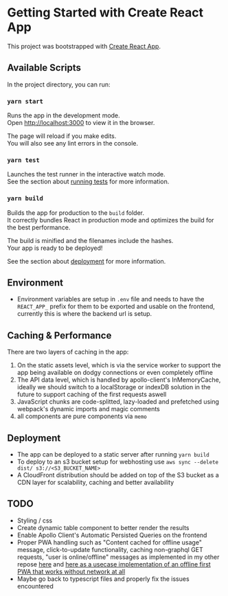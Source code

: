 # Getting Started with Create React App

This project was bootstrapped with [Create React App](https://github.com/facebook/create-react-app).

## Available Scripts

In the project directory, you can run:

### `yarn start`

Runs the app in the development mode.\
Open [http://localhost:3000](http://localhost:3000) to view it in the browser.

The page will reload if you make edits.\
You will also see any lint errors in the console.

### `yarn test`

Launches the test runner in the interactive watch mode.\
See the section about [running tests](https://facebook.github.io/create-react-app/docs/running-tests) for more information.

### `yarn build`

Builds the app for production to the `build` folder.\
It correctly bundles React in production mode and optimizes the build for the best performance.

The build is minified and the filenames include the hashes.\
Your app is ready to be deployed!

See the section about [deployment](https://facebook.github.io/create-react-app/docs/deployment) for more information.

## Environment
- Environment variables are setup in `.env` file and needs to have the `REACT_APP_` prefix for them to be exported and usable on the frontend, currently this is where the backend url is setup.

## Caching & Performance

There are two layers of caching in the app:
1. On the static assets level, which is via the service worker to support the app being available on dodgy connections or even completely offline
2. The API data level, which is handled by apollo-client's InMemoryCache, ideally we should switch to a localStorage or indexDB solution in the future to support caching of the first requests aswell
3. JavaScript chunks are code-splitted, lazy-loaded and prefetched using webpack's dynamic imports and magic comments
4. all components are pure components via `memo`

## Deployment
- The app can be deployed to a static server after running `yarn build`
- To deploy to an s3 bucket setup for webhosting use `aws sync --delete dist/ s3://<S3_BUCKET_NAME>`
- A CloudFront distribution should be added on top of the S3 bucket as a CDN layer for scalability, caching and better availability

## TODO
- Styling / css
- Create dynamic table component to better render the results
- Enable Apollo Client's Automatic Persisted Queries on the frontend
- Proper PWA handling such as "Content cached for offline usage" message, click-to-update functionality, caching non-graphql GET requests, "user is online/offline" messages as implemented in my other repose [here](https://github.com/khaledosman/create-react-pwa) and [here as a usecase implementation of an offline first PWA that works without network at all](https://github.com/khaledosman/wikipedia-page)
- Maybe go back to typescript files and properly fix the issues encountered
